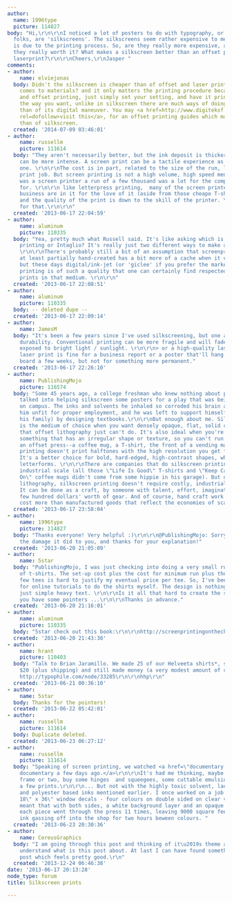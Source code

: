 ```yaml
---
author:
  name: 1996type
  picture: 114827
body: "Hi,\r\n\r\nI noticed a lot of posters to do with typography, or made by typographic
  folks, are 'silkscreens'. The silkscreens seem rather expensive to me, which I assume
  is due to the printing process. So, are they really more expensive, and if so, are
  they really worth it? What makes a silkscreen better than an offset print or a high-quality
  laserprint?\r\n\r\nCheers,\r\nJasper "
comments:
- author:
    name: elviejonas
  body: Didn't the silkscreen is cheaper than of offset and laser printing when it
    comes to materials? and it only matters the printing procedure because in laser
    and offset printing, just simply set your setting, and have it print automatically
    the way you want, unlike in silkscreen there are much ways of doing manual procedures
    than of its digital maneuver. You may <a href=http://www.digiteksf.com/offset-printing-2/
    rel=dofollow>visit this</a>, for an offset printing guides which makes more easier
    than of silkscreen.
  created: '2014-07-09 03:46:01'
- author:
    name: russellm
    picture: 111614
  body: "They aren't necessarily better, but the ink deposit is thicker & colours
    can be more intense. A screen print can be a tactile experience as well as a visual
    one. \r\n\r\nThe cost is in part, related to the size of the run, like any other
    print job. But screen printing is not a high volume, high speed media. When I
    was a screen printer a run of a few thousand was a lot for the company I worked
    for. \r\n\r\n like letterpress printing,  many of the screen printers still in
    business are in it for the love of it (aside from those cheapo T-shirt printers)
    and the quality of the print is down to the skill of the printer. You also pay
    for that.\r\n\r\n"
  created: '2013-06-17 22:04:59'
- author:
    name: aluminum
    picture: 110335
  body: "Yea, pretty much what Russell said. It's like asking which is better: Woodblock
    printing or Intaglio? It's really just two different ways to make an art print.
    \r\n\r\nThere's probably still a bit of an assumption that screenprinting, being
    at least partially hand-created has a bit more of a cache when it comes to 'art'
    but these days digital/ink-jet (or 'giclee' if you prefer the marketing term)
    printing is of such a quality that one can certainly find respected (and expensive)
    prints in that medium. \r\n\r\n"
  created: '2013-06-17 22:08:51'
- author:
    name: aluminum
    picture: 110335
  body: -- deleted dupe --
  created: '2013-06-17 22:09:14'
- author:
    name: JamesM
  body: "It's been a few years since I've used silkscreening, but one advantage is
    durability. Conventional printing can be more fragile and will fade faster when
    exposed to bright light / sunlight. \r\n\r\n> or a high-quality laserprint\r\n\r\nA
    laser print is fine for a business report or a poster that'll hang on the bulletin
    board a few weeks, but not for something more permanent."
  created: '2013-06-17 22:26:10'
- author:
    name: PublishingMojo
    picture: 116574
  body: "Some 45 years ago, a college freshman who knew nothing about printing got
    talked into helping silkscreen some posters for a play that was being presented
    on campus. The inks and solvents he inhaled so corroded his brain as to leave
    him unfit for proper employment, and he was left to support himself (and later
    his family) by designing textbooks.\r\n\r\nBut enough about me. Silkscreen printing
    is the medium of choice when you want densely opaque, flat, solid colors--something
    that offset lithography just can't do. It's also ideal when you're printing on
    something that has an irregular shape or texture, so you can't run it through
    an offset press--a coffee mug, a T-shirt, the front of a vending machine.\r\n\r\nSilkscreen
    printing doesn't print halftones with the high resolution you get from offset.
    It's a better choice for bold, hard-edged, high-contrast shapes, which can include
    letterforms. \r\n\r\nThere are companies that do silkscreen printing on a massive,
    industrial scale (all those \"Life Is Good\" T-shirts and \"Keep Calm and Carry
    On\" coffee mugs didn't come from some hippie in his garage). But unlike offset
    lithography, silkscreen printing doesn't require costly, industrial-size presses.
    It can be done as a craft, by someone with talent, effort, imagination, and a
    few hundred dollars' worth of gear. And of course, hand craft work will always
    cost more than manufactured goods that reflect the economies of scale."
  created: '2013-06-17 23:58:04'
- author:
    name: 1996type
    picture: 114827
  body: "Thanks everyone! Very helpful :)\r\n\r\n@PublishingMojo: Sorry to hear about
    the damage it did to you, and thanks for your explanation!"
  created: '2013-06-20 21:05:09'
- author:
    name: 5star
  body: "PublishingMojo, I was just checking into doing a very small run (under 12)
    of t-shirts. The set-up cost plus the cost for minimum run plus the cost for a
    few tees is hard to justify my eventual price per tee. So, I've been looking around
    for online tutorials to do the shirts myself. The design is nothing intricate,
    just simple heavy text. \r\n\r\nIs it all that hard to create the screens? Do
    you have some pointers ...\r\n\r\nThanks in advance."
  created: '2013-06-20 21:16:01'
- author:
    name: aluminum
    picture: 110335
  body: "5star check out this book:\r\n\r\nhttp://screenprintingonthecheap.com/"
  created: '2013-06-20 21:43:30'
- author:
    name: hrant
    picture: 110403
  body: "Talk to Brian Jaramillo. We made 25 of our Helveeta shirts*, sold them for
    $20 (plus shipping) and still made money (a very modest amount of course).\r\n\r\n*
    http://typophile.com/node/33285\r\n\r\nhhp\r\n"
  created: '2013-06-21 00:36:10'
- author:
    name: 5star
  body: Thanks for the pointers!
  created: '2013-06-22 05:42:01'
- author:
    name: russellm
    picture: 111614
  body: Duplicate deleted.
  created: '2013-06-23 06:27:12'
- author:
    name: russellm
    picture: 111614
  body: "Speaking of screen printing, we watched <a href=\"documentary about gig posters\">this
    documentary a few days ago.</a>\r\n\r\nIt's had me thinking, maybe I'll make a
    frame or two, buy some hinges  and squeegees, some cuttable emulsion and pull
    a few prints.\r\n\r\n... But not with the highly toxic solvent, laquer, vinyl
    and polyester based inks mentioned earlier. I once worked on a job printing 2000
    18\" x 36\" window decals - four colours on double sided on clear vinyl which
    meant that with both sides, a white background layer and an opaque block-out layer
    each piece went through the press 11 times, leaving 9000 square feet of wet vinyl
    ink gassing off into the shop for two hours beween colours. "
  created: '2013-06-23 20:30:36'
- author:
    name: CereusGraphics
  body: "I am going through this post and thinking of it\u2019s theme and trying to
    understand what is this post about. At last I can have found something from this
    post which feels pretty good.\r\n"
  created: '2013-12-24 06:46:38'
date: '2013-06-17 20:13:28'
node_type: forum
title: Silkscreen prints

---
```

